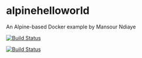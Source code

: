 # alpinehelloworld
An Alpine-based Docker example by Mansour Ndiaye

[![Build Status](http://my-jenkins-env.loca.lt/buildStatus/icon?job=alpinehelloworld)](http://my-jenkins-env.loca.lt/job/alpinehelloworld/)

[![Build Status](http://http://127.0.0.1:8080//buildStatus/icon?job=alpinehelloworld)](http://http://127.0.0.1:8080//job/alpinehelloworld/)
